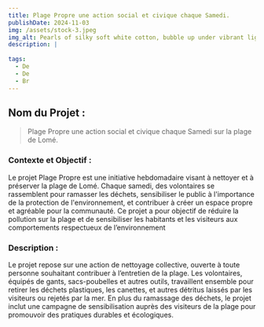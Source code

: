 ```yaml
---
title: Plage Propre une action social et civique chaque Samedi.
publishDate: 2024-11-03
img: /assets/stock-3.jpeg
img_alt: Pearls of silky soft white cotton, bubble up under vibrant lighting
description: |
  
tags:
  - De
  - De
  - Br
---
```



## Nom du Projet : 

> Plage Propre une action social et civique chaque Samedi sur la plage de Lomé.


### Contexte et Objectif : 

Le projet Plage Propre est une initiative hebdomadaire visant à nettoyer et à préserver la plage de Lomé. Chaque samedi, des volontaires se rassemblent pour ramasser les déchets, sensibiliser le public à l'importance de la protection de l'environnement, et contribuer à créer un espace propre et agréable pour la communauté. Ce projet a pour objectif de réduire la pollution sur la plage et de sensibiliser les habitants et les visiteurs aux comportements respectueux de l’environnement

### Description :

Le projet repose sur une action de nettoyage collective, ouverte à toute personne souhaitant contribuer à l’entretien de la plage. Les volontaires, équipés de gants, sacs-poubelles et autres outils, travaillent ensemble pour retirer les déchets plastiques, les canettes, et autres détritus laissés par les visiteurs ou rejetés par la mer. En plus du ramassage des déchets, le projet inclut une campagne de sensibilisation auprès des visiteurs de la plage pour promouvoir des pratiques durables et écologiques.

